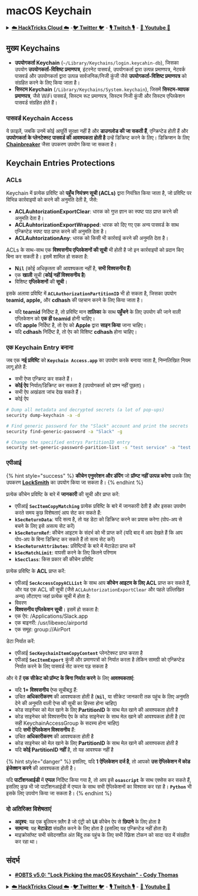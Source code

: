 # macOS Keychain

<details>

<summary><a href="https://cloud.hacktricks.xyz/pentesting-cloud/pentesting-cloud-methodology"><strong>☁️ HackTricks Cloud ☁️</strong></a> -<a href="https://twitter.com/hacktricks_live"><strong>🐦 Twitter 🐦</strong></a> - <a href="https://www.twitch.tv/hacktricks_live/schedule"><strong>🎙️ Twitch 🎙️</strong></a> - <a href="https://www.youtube.com/@hacktricks_LIVE"><strong>🎥 Youtube 🎥</strong></a></summary>

* क्या आप एक **साइबर सुरक्षा कंपनी** में काम करते हैं? क्या आप अपनी **कंपनी को HackTricks में विज्ञापित** देखना चाहते हैं? या क्या आपको **PEASS के नवीनतम संस्करण या HackTricks को PDF में डाउनलोड करने का उपयोग** करने की आवश्यकता है? [**सदस्यता योजनाएं**](https://github.com/sponsors/carlospolop) की जांच करें!
* खोजें [**The PEASS Family**](https://opensea.io/collection/the-peass-family), हमारा विशेष संग्रह [**NFTs**](https://opensea.io/collection/the-peass-family)
* प्राप्त करें [**आधिकारिक PEASS & HackTricks swag**](https://peass.creator-spring.com)
* **शामिल हों** [**💬**](https://emojipedia.org/speech-balloon/) [**Discord समूह**](https://discord.gg/hRep4RUj7f) या [**टेलीग्राम समूह**](https://t.me/peass) में शामिल हों या मुझे **Twitter** पर **फ़ॉलो** करें [**🐦**](https://github.com/carlospolop/hacktricks/tree/7af18b62b3bdc423e11444677a6a73d4043511e9/\[https:/emojipedia.org/bird/README.md)[**@carlospolopm**](https://twitter.com/hacktricks\_live)**.**
* **अपने हैकिंग ट्रिक्स साझा करें द्वारा PRs सबमिट करके** [**hacktricks repo**](https://github.com/carlospolop/hacktricks) **और** [**hacktricks-cloud repo**](https://github.com/carlospolop/hacktricks-cloud) **को।**

</details>

## मुख्य Keychains

* **उपयोगकर्ता Keychain** (`~/Library/Keychains/login.keycahin-db`), जिसका उपयोग **उपयोगकर्ता-विशिष्ट प्रमाणपत्र**, इंटरनेट पासवर्ड, उपयोगकर्ता द्वारा उत्पन्न प्रमाणपत्र, नेटवर्क पासवर्ड और उपयोगकर्ता द्वारा उत्पन्न सार्वजनिक/निजी कुंजी जैसे **उपयोगकर्ता-विशिष्ट प्रमाणपत्र** को संग्रहित करने के लिए किया जाता है।
* **सिस्टम Keychain** (`/Library/Keychains/System.keychain`), जिसमें **सिस्टम-व्यापक प्रमाणपत्र**, जैसे WiFi पासवर्ड, सिस्टम रूट प्रमाणपत्र, सिस्टम निजी कुंजी और सिस्टम एप्लिकेशन पासवर्ड संग्रहित होते हैं।

### पासवर्ड Keychain Access

ये फ़ाइलें, जबकि उनमें कोई आपूर्ति सुरक्षा नहीं है और **डाउनलोड की जा सकती हैं**, एन्क्रिप्टेड होती हैं और **उपयोगकर्ता के प्लेनटेक्स्ट पासवर्ड की आवश्यकता होती है** उन्हें डिक्रिप्ट करने के लिए। डिक्रिप्शन के लिए [**Chainbreaker**](https://github.com/n0fate/chainbreaker) जैसा उपकरण उपयोग किया जा सकता है।

## Keychain Entries Protections

### ACLs

Keychain में प्रत्येक प्रविष्टि को **पहुँच नियंत्रण सूची (ACLs)** द्वारा नियंत्रित किया जाता है, जो प्रविष्टि पर विभिन्न कार्रवाइयों को करने की अनुमति देती है, जैसे:

* **ACLAuhtorizationExportClear**: धारक को गुप्त ज्ञान का स्पष्ट पाठ प्राप्त करने की अनुमति देता है।
* **ACLAuhtorizationExportWrapped**: धारक को दिए गए एक अन्य पासवर्ड के साथ एन्क्रिप्टेड स्पष्ट पाठ प्राप्त करने की अनुमति देता है।
* **ACLAuhtorizationAny**: धारक को किसी भी कार्रवाई करने की अनुमति देता है।

ACLs के साथ-साथ एक **विश्वसनीय एप्लिकेशनों की सूची** भी होती है जो इन कार्रवाइयों को प्रदान किए बिना कर सकती है। इसमें शामिल हो सकता है:

* &#x20;**N`il`** (कोई अधिकृतता की आवश्यकता नहीं है, **सभी विश्वसनीय हैं**)
* एक **खाली** सूची (**कोई नहीं विश्वसनीय है**)
* विशिष्ट **एप्लिकेशनों** की **सूची**।

इसके अलावा प्रविष्टि में **`ACLAuthorizationPartitionID`** भी हो सकता है, जिसका उपयोग **teamid, apple,** और **cdhash** की पहचान करने के लिए किया जाता है।

* यदि **teamid** निर्दिष्ट है, तो प्रविष्टि मान **तालिका** के साथ **पहुँचने** के लिए उपयोग की जाने वाली एप्लिकेशन को **एक ही teamid** होनी चाहिए।
* यदि **apple** निर्दिष्ट है, तो ऐप को **Apple** द्वारा **साइन किया** जाना चाहिए।
* यदि **cdhash** निर्दिष्ट है, तो ऐप को विशिष्ट **cdhash** होना चाहिए।

### एक Keychain Entry बनाना

जब एक **नई प्रविष्टि** को **`Keychain Access.app`** का उपयोग करके बनाया जाता है, निम्नलिखित नियम लागू होते हैं:

* सभी ऐप्स एन्क्रिप्ट कर सकते हैं।
* **कोई ऐप** निर्यात/डिक्रिप्ट कर सकता है (उपयोगकर्ता को प्रश्न नहीं पूछता)।
* सभी ऐप अखंडता जांच देख सकते हैं।
* कोई ऐप
```bash
# Dump all metadata and decrypted secrets (a lot of pop-ups)
security dump-keychain -a -d

# Find generic password for the "Slack" account and print the secrets
security find-generic-password -a "Slack" -g

# Change the specified entrys PartitionID entry
security set-generic-password-parition-list -s "test service" -a "test acount" -S
```
### एपीआई

{% hint style="success" %}
**कीचेन एनुमरेशन और डंपिंग** जो **प्रॉम्प्ट नहीं उत्पन्न करेगा** उसके लिए उपकरण [**LockSmith**](https://github.com/its-a-feature/LockSmith) का उपयोग किया जा सकता है।
{% endhint %}

प्रत्येक कीचेन प्रविष्टि के बारे में **जानकारी** की सूची और प्राप्त करें:

* एपीआई **`SecItemCopyMatching`** प्रत्येक प्रविष्टि के बारे में जानकारी देती है और इसका उपयोग करते समय कुछ विशेषताएं आप सेट कर सकते हैं:
* **`kSecReturnData`**: यदि सत्य है, तो यह डेटा को डिक्रिप्ट करने का प्रयास करेगा (पोप-अप से बचने के लिए इसे असत्य सेट करें)
* **`kSecReturnRef`**: कीचेन आइटम के संदर्भ को भी प्राप्त करें (यदि बाद में आप देखते हैं कि आप पोप-अप के बिना डिक्रिप्ट कर सकते हैं तो सत्य सेट करें)
* **`kSecReturnAttributes`**: प्रविष्टियों के बारे में मेटाडेटा प्राप्त करें
* **`kSecMatchLimit`**: वापसी करने के लिए कितने परिणाम
* **`kSecClass`**: किस प्रकार की कीचेन प्रविष्टि

प्रत्येक प्रविष्टि के **ACL** प्राप्त करें:

* एपीआई **`SecAccessCopyACLList`** के साथ आप **कीचेन आइटम के लिए ACL** प्राप्त कर सकते हैं, और यह एक ACL की सूची (जैसे `ACLAuhtorizationExportClear` और पहले उल्लिखित अन्य) लौटाएगा जहां प्रत्येक सूची में होता है:
* विवरण
* **विश्वसनीय एप्लिकेशन सूची**। इसमें हो सकता है:
* एक ऐप: /Applications/Slack.app
* एक बाइनरी: /usr/libexec/airportd
* एक समूह: group://AirPort

डेटा निर्यात करें:

* एपीआई **`SecKeychainItemCopyContent`** प्लेनटेक्स्ट प्राप्त करता है
* एपीआई **`SecItemExport`** कुंजी और प्रमाणपत्रों को निर्यात करता है लेकिन सामग्री को एन्क्रिप्टेड निर्यात करने के लिए पासवर्ड सेट करना पड़ सकता है

और ये हैं **एक सीक्रेट को प्रॉम्प्ट के बिना निर्यात करने** के लिए **आवश्यकताएं**:

* यदि **1+ विश्वसनीय** ऐप्स सूचीबद्ध हैं:
* उचित **अधिकारीकरण** की आवश्यकता होती है (**`Nil`**, या सीक्रेट जानकारी तक पहुंच के लिए अनुमति देने की अनुमति वाली ऐप्स की सूची का हिस्सा होना चाहिए)
* कोड साइनेचर को मेल खाने के लिए **PartitionID** के साथ मेल खाने की आवश्यकता होती है
* कोड साइनेचर को विश्वसनीय ऐप के कोड साइनेचर के साथ मेल खाने की आवश्यकता होती है (या सही KeychainAccessGroup के सदस्य होना चाहिए)
* यदि **सभी ऐप्लिकेशन विश्वसनीय** हैं:
* उचित **अधिकारीकरण** की आवश्यकता होती है
* कोड साइनेचर को मेल खाने के लिए **PartitionID** के साथ मेल खाने की आवश्यकता होती है
* यदि **कोई PartitionID नहीं** है, तो यह आवश्यक नहीं है

{% hint style="danger" %}
इसलिए, यदि **1 ऐप्लिकेशन दर्ज है**, तो आपको **उस ऐप्लिकेशन में कोड इंजेक्शन करने** की आवश्यकता होती है।

यदि **पार्टीशनआईडी** में **एप्पल** निर्दिष्ट किया गया है, तो आप इसे **`osascript`** के साथ एक्सेस कर सकते हैं, इसलिए कुछ भी जो पार्टीशनआईडी में एप्पल के साथ सभी ऐप्लिकेशनों का विश्वास कर रहा है। **`Python`** भी इसके लिए उपयोग किया जा सकता है।
{% endhint %}

### दो अतिरिक्त विशेषताएं

* **अदृश्य**: यह एक बूलियन फ़्लैग है जो एंट्री को **UI** कीचेन ऐप से **छिपाने** के लिए होता है
* **सामान्य**: यह **मेटाडेटा** संग्रहीत करने के लिए होता है (इसलिए यह एन्क्रिप्टेड नहीं होता है)
* माइक्रोसॉफ्ट सभी संवेदनशील अंत बिंदु तक पहुंच के लिए सभी रिफ़्रेश टोकन को सादा पाठ में संग्रहीत कर रहा था।

## संदर्भ

* [**#OBTS v5.0: "Lock Picking the macOS Keychain" - Cody Thomas**](https://www.youtube.com/watch?v=jKE1ZW33JpY)

<details>

<summary><a href="https://cloud.hacktricks.xyz/pentesting-cloud/pentesting-cloud-methodology"><strong>☁️ HackTricks Cloud ☁️</strong></a> -<a href="https://twitter.com/hacktricks_live"><strong>🐦 Twitter 🐦</strong></a> - <a href="https://www.twitch.tv/hacktricks_live/schedule"><strong>🎙️ Twitch 🎙️</strong></a> - <a href="https://www.youtube.com/@hacktricks_LIVE"><strong>🎥 Youtube 🎥</strong></a></summary>

* क्या आप **साइबर सुरक्षा कंपनी** में काम करते हैं? क्या आप अपनी कंपनी को **HackTricks में विज्ञापित** देखना चाहते हैं? या क्या आप **PEASS के नवीनतम संस्करण या HackTricks को PDF म
